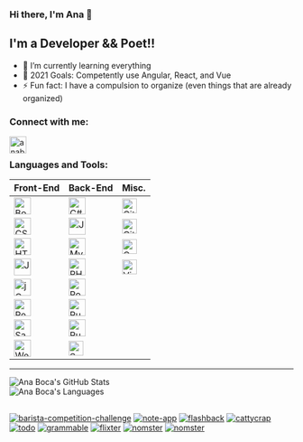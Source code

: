 ### Hi there, I'm Ana 👋

## I'm a Developer && Poet!!

- 🌱 I’m currently learning everything
- 🥅 2021 Goals: Competently use Angular, React, and Vue
- ⚡ Fun fact: I have a compulsion to organize (even things that are already organized)

### Connect with me:

[<img align="left" alt="anaboca | LinkedIn" width="30px" src="https://cdn.iconscout.com/icon/free/png-512/linkedin-42-151143.png" />][linkedin]

<br />

### Languages and Tools:

| Front-End                                                                                                                      | Back-End                                                                                                                     | Misc.                                                                                                                                               |
| ------------------------------------------------------------------------------------------------------------------------------ | ---------------------------------------------------------------------------------------------------------------------------- | --------------------------------------------------------------------------------------------------------------------------------------------------- |
| <img align="left" alt="Bootstrap" width="30px" src="https://cdn.iconscout.com/icon/free/png-512/bootstrap-226077.png" />       | <img align="left" alt="C#" width="30px" src="https://cdn.iconscout.com/icon/free/png-512/csharp-1-1175241.png" />            | <img align="left" alt="Git" width="26px" src="https://cdn.iconscout.com/icon/free/png-256/git-225996.png" />                                        |
| <img align="left" alt="CSS3" width="30px" src="https://cdn.iconscout.com/icon/free/png-512/css3-9-1175237.png" />              | <img align="left" alt="Java" width="30px" src="https://cdn.iconscout.com/icon/free/png-256/java-58-1174951.png" />           | <img align="left" alt="GitHub" width="26px" src="https://cdn.iconscout.com/icon/free/png-256/github-2506802-2100702.png" />                         |
| <img align="left" alt="HTML5" width="30px" src="https://cdn.iconscout.com/icon/free/png-512/html5-10-569380.png" />            | <img align="left" alt="MySQL" width="30px" src="https://cdn.iconscout.com/icon/free/png-512/mysql-19-1174939.png" />         | <img align="left" alt="OOP" width="26px" src="https://miro.medium.com/max/300/0*goJuBKoyL-zZX4RB.png" />                                            |
| <img align="left" alt="JavaScript" width="30px" src="https://cdn.iconscout.com/icon/free/png-512/javascript-24-1174950.png" /> | <img align="left" alt="PHP" width="30px" src="https://cdn.iconscout.com/icon/free/png-256/php-99-1175127.png" />             | <img align="left" alt="Visual Studio Code" width="26px" src="https://cdn.iconscout.com/icon/free/png-512/visual-studio-code-1868941-1583105.png" /> |
| <img align="left" alt="jQuery" width="30px" src="https://cdn.iconscout.com/icon/free/png-512/jquery-10-1175155.png" />         | <img align="left" alt="PostgreSQL" width="30px" src="https://cdn.iconscout.com/icon/free/png-512/postgresql-5-569524.png" /> |
| <img align="left" alt="React" width="30px" src="https://cdn.iconscout.com/icon/free/png-512/react-4-1175110.png" />            | <img align="left" alt="Ruby" width="30px" src="https://cdn.iconscout.com/icon/free/png-256/ruby-46-1175101.png" />           |
| <img align="left" alt="Sass" width="30px" src="https://cdn.iconscout.com/icon/free/png-256/sass-226054.png" />                 | <img align="left" alt="Ruby on Rails" width="30px" src="https://cdn.iconscout.com/icon/free/png-512/rails-2-1175112.png" />  |
| <img align="left" alt="Webpack" width="30px" src="https://cdn.iconscout.com/icon/free/png-512/webpack-3-1174982.png" />        | <img align="left" alt="SQL" width="26px" src="https://cdn.iconscout.com/icon/free/png-512/sql-29-1127899.png" />             |

---

![Ana Boca's GitHub Stats](https://github-readme-stats.vercel.app/api?username=AnaBoca&show_icons=true&theme=radical&count_private=true&include_all_commits=true)  
![Ana Boca's Languages](https://github-readme-stats.vercel.app/api/top-langs/?username=AnaBoca&layout=compact&theme=radical&hide=ruby,coffeescript)

##

[![barista-competition-challenge](https://github-readme-stats.vercel.app/api/pin/?username=AnaBoca&repo=barista-competition-challenge&theme=radical)](https://github.com/AnaBoca/barista-competition-challenge)
[![note-app](https://github-readme-stats.vercel.app/api/pin/?username=AnaBoca&repo=note-app&theme=radical)](https://github.com/AnaBoca/note-app)
[![flashback](https://github-readme-stats.vercel.app/api/pin/?username=AnaBoca&repo=flashback&theme=radical)](https://github.com/AnaBoca/flashback)
[![cattycrap](https://github-readme-stats.vercel.app/api/pin/?username=AnaBoca&repo=cattycrap&theme=radical)](https://github.com/AnaBoca/cattycrap)
[![todo](https://github-readme-stats.vercel.app/api/pin/?username=AnaBoca&repo=todo&theme=radical)](https://github.com/AnaBoca/todo)
[![grammable](https://github-readme-stats.vercel.app/api/pin/?username=AnaBoca&repo=grammable&theme=radical)](https://github.com/AnaBoca/grammable)
[![flixter](https://github-readme-stats.vercel.app/api/pin/?username=AnaBoca&repo=flixter&theme=radical)](https://github.com/AnaBoca/flixter)
[![nomster](https://github-readme-stats.vercel.app/api/pin/?username=AnaBoca&repo=nomster&theme=radical)](https://github.com/AnaBoca/nomster)
[![nomster](https://github-readme-stats.vercel.app/api/pin/?username=AnaBoca&repo=splurty&theme=radical)](https://github.com/AnaBoca/splurty)

[linkedin]: https://www.linkedin.com/in/anaboca/
